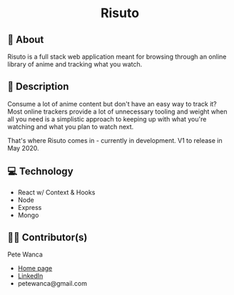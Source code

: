 <h1 align='center'>Risuto</h1>

<h2>🧠 About</h2>
<p>Risuto is a full stack web application meant for browsing through an online library of anime and tracking what you watch.</p>

<h2>📖 Description</h2>
<p>Consume a lot of anime content but don't have an easy way to track it? Most online trackers provide a lot of unnecessary tooling and weight when all you need is a simplistic approach to keeping up with what you're watching and what you plan to watch next.</p>
<p>That's where Risuto comes in - currently in development. V1 to release in May 2020.</p>

<h2>💻 Technology</h2>
<ul>
    <li>React w/ Context & Hooks</li>
    <li>Node</li>
    <li>Express</li>
    <li>Mongo</li>
</ul>

<h2>👷‍♂️ Contributor(s)</h2>
<p>Pete Wanca</p>
<ul>
    <li><a href='https://petewanca.github.io/' target='_blank'>Home page</a></li>
    <li><a href='https://www.linkedin.com/in/petewanca' target='_blank'>LinkedIn</a></li>
    <li>petewanca@gmail.com</li>
</ul>
